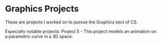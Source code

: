 # Graphics Projects
These are projects I worked on to pursue the Graphics sect of CS. 

Especially notable projects: 
Project 5 - This project models an animation on a parametric curve in a 3D space. 
